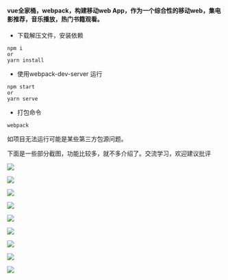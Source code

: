 #### vue全家桶，webpack，构建移动web App，作为一个综合性的移动web，集电影推荐，音乐播放，热门书籍观看。

+ 下载解压文件，安装依赖

```
npm i 
or
yarn install

```

+ 使用webpack-dev-server 运行

```
npm start
or
yarn serve

```

+ 打包命令

```
webpack
```

如项目无法运行可能是某些第三方包源问题。

下面是一些部分截图，功能比较多，就不多介绍了。交流学习，欢迎建议批评

![](public\images\finest\1.png)

![](public\images\finest\2.png)

![](public\images\finest\3.png)

![](public\images\finest\4.png)

![](public\images\finest\5.png)

![](public\images\finest\6.png)

![](public\images\finest\7.png)

![](public\images\finest\8.png)

![](public\images\finest\9.png)

